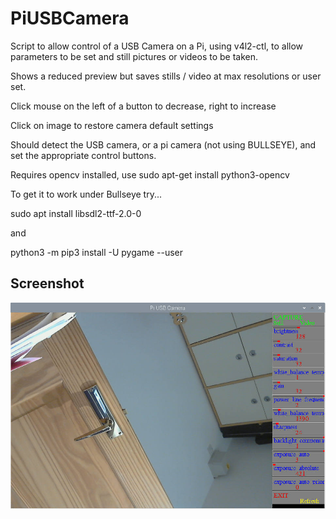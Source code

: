 # PiUSBCamera


Script to allow control of a USB Camera on a Pi, using v4l2-ctl, to allow parameters to be set and still pictures or videos to be taken. 

Shows a reduced preview but saves stills / video at max resolutions or user set.

Click mouse on the left of a button to decrease, right to increase

Click on image to restore camera default settings

Should detect the USB camera, or a pi camera (not using BULLSEYE), and set the appropriate control buttons.

Requires opencv installed, use  sudo apt-get install python3-opencv

To get it to work under Bullseye try...

sudo apt install libsdl2-ttf-2.0-0

and

python3 -m pip3 install -U pygame --user

## Screenshot

![screenshot](screenshot.jpg)
